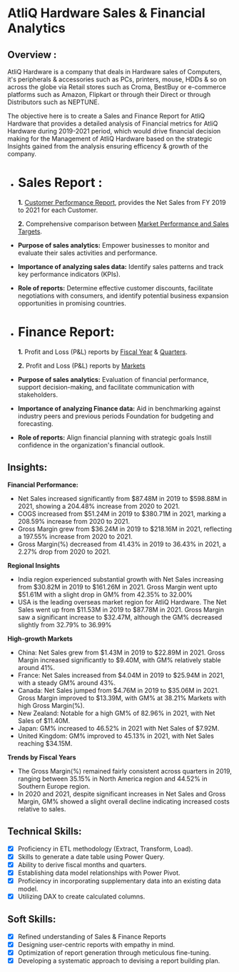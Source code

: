 # AtliQ Hardware Sales & Financial Analytics
## Overview :
AtliQ Hardware is a company that deals in Hardware sales of Computers, it's peripherals & accessories such as PCs, printers, mouse, HDDs & so on across the globe via Retail stores such as Croma, BestBuy or e-commerce platforms such as Amazon, Flipkart or through their Direct or through Distributors such as NEPTUNE.

The objective here is to create a Sales and Finance Report for AtliQ Hardware that provides a detailed analysis of Financial metrics for AtliQ Hardware during 2019-2021 period, which would drive financial decision making for the Management of AtliQ Hardware based on the strategic Insights gained from the analysis ensuring efficency & growth of the company.

- # Sales Report :

    **1.** [Customer Performance Report](https://github.com/RayyanThara/Excel-Sales-and-Financial-Analytics/blob/main/Customer%20Performance%20Report.pdf), provides the Net Sales from FY 2019 to 2021 for each Customer.

    **2.** Comprehensive comparison between [Market Performance and Sales Targets](https://github.com/RayyanThara/Excel-Sales-and-Financial-Analytics/blob/main/Market%20Performance%20vs%20Target.pdf).

- **Purpose of sales analytics:** Empower businesses to monitor and evaluate their sales activities and performance.

- **Importance of analyzing sales data:** Identify sales patterns and track key performance indicators (KPIs).

- **Role of reports:** Determine effective customer discounts, facilitate negotiations with consumers, and identify potential business expansion opportunities in promising countries.


- # Finance Report:

   **1.** Profit and Loss (P&L) reports by [Fiscal Year](https://github.com/RayyanThara/Excel-Sales-and-Financial-Analytics/blob/main/P%20%26%20L%20by%20Years.pdf) & [Quarters](https://github.com/RayyanThara/Excel-Sales-and-Financial-Analytics/blob/main/P%20%26%20L%20by%20Quarters.pdf).

   **2.** Profit and Loss (P&L) reports by [Markets](https://github.com/RayyanThara/Excel-Sales-and-Financial-Analytics/blob/main/P%20%26%20L%20statement%20by%20Market.pdf)

- **Purpose of sales analytics:** Evaluation of financial performance, support decision-making, and facilitate communication with stakeholders.

- **Importance of analyzing Finance data:** Aid in benchmarking against industry peers and previous periods Foundation for budgeting and forecasting.

- **Role of reports:** Align financial planning with strategic goals Instill confidence in the organization's financial outlook.

## Insights:
**Financial Performance:**
- Net Sales increased significantly from $87.48M in 2019 to $598.88M in 2021, showing a 204.48% increase from 2020 to 2021.
- COGS increased from $51.24M in 2019 to $380.71M in 2021, marking a 208.59% increase from 2020 to 2021.
- Gross Margin grew from $36.24M in 2019 to $218.16M in 2021, reflecting a 197.55% increase from 2020 to 2021.
- Gross Margin(%) decreased from 41.43% in 2019 to 36.43% in 2021, a 2.27% drop from 2020 to 2021.
  
**Regional Insights**
- India region experienced substantial growth with Net Sales increasing from $30.82M in 2019 to $161.26M in 2021. Gross Margin went upto $51.61M with a slight drop in GM% from 42.35% to 32.00%
- USA is the leading overseas market region for AtliQ Hardware. The Net Sales went up from $11.53M in 2019 to $87.78M in 2021. Gross Margin saw a significant increase to $32.47M, although the GM% decreased slightly from 32.79% to 36.99%

**High-growth Markets**
- China: Net Sales grew from $1.43M in 2019 to $22.89M in 2021. Gross Margin increased significantly to $9.40M, with GM% relatively stable around 41%.
- France: Net Sales increased from $4.04M in 2019 to $25.94M in 2021, with a steady GM% around 43%.
- Canada: Net Sales jumped from $4.76M in 2019 to $35.06M in 2021. Gross Margin improved to $13.39M, with GM% at 38.21%
  Markets with high Gross Margin(%).
- New Zealand: Notable for a high GM% of 82.96% in 2021, with Net Sales of $11.40M.
- Japan: GM% increased to 46.52% in 2021 with Net Sales of $7.92M.
- United Kingdom: GM% improved to 45.13% in 2021, with Net Sales reaching $34.15M.

**Trends by Fiscal Years**
- The Gross Margin(%) remained fairly consistent across quarters in 2019, ranging between 35.15% in North America region and 44.52% in Southern Europe region.
- In 2020 and 2021, despite significant increases in Net Sales and Gross Margin, GM% showed a slight overall decline indicating increased costs relative to sales.



## Technical Skills:
- [x]	Proficiency in ETL methodology (Extract, Transform, Load).
- [x]	Skills to generate a date table using Power Query.
- [x]	Ability to derive fiscal months and quarters.
- [x]	Establishing data model relationships with Power Pivot.
- [x]	Proficiency in incorporating supplementary data into an existing data model.
- [x]	Utilizing DAX to create calculated columns.

## Soft Skills:
- [x]	Refined understanding of Sales & Finance Reports
- [x]	Designing user-centric reports with empathy in mind.
- [x]	Optimization of report generation through meticulous fine-tuning.
- [x]	Developing a systematic approach to devising a report building plan.
